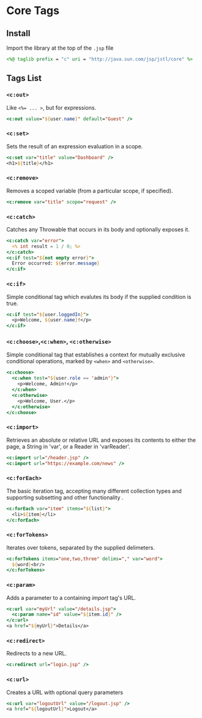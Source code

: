 # Core Tags

## Install

Import the library at the top of the `.jsp` file

```jsp
<%@ taglib prefix = "c" uri = "http://java.sun.com/jsp/jstl/core" %>
```

## Tags List

### `<c:out>`

Like `<%= ... >`, but for expressions.

```jsp
<c:out value="${user.name}" default="Guest" />
```

### `<c:set>`

Sets the result of an expression evaluation in a scope.

```jsp
<c:set var="title" value="Dashboard" />
<h1>${title}</h1>
```

### `<c:remove>`

Removes a scoped variable (from a particular scope, if specified).

```jsp
<c:remove var="title" scope="request" />
```

### `<c:catch>`

Catches any Throwable that occurs in its body and optionally exposes it.

```jsp
<c:catch var="error">
  <% int result = 1 / 0; %>
</c:catch>
<c:if test="${not empty error}">
  Error occurred: ${error.message}
</c:if>
```

### `<c:if>`

Simple conditional tag which evalutes its body if the supplied condition is true.

```jsp
<c:if test="${user.loggedIn}">
  <p>Welcome, ${user.name}!</p>
</c:if>
```

### `<c:choose>`,`<c:when>`, `<c:otherwise>`

Simple conditional tag that establishes a context for mutually exclusive conditional operations, marked by `<when>` and `<otherwise>`.

```jsp
<c:choose>
  <c:when test="${user.role == 'admin'}">
    <p>Welcome, Admin!</p>
  </c:when>
  <c:otherwise>
    <p>Welcome, User.</p>
  </c:otherwise>
</c:choose>
```

### `<c:import>`

Retrieves an absolute or relative URL and exposes its contents to either the page, a String in 'var', or a Reader in 'varReader'.

```jsp
<c:import url="/header.jsp" />
<c:import url="https://example.com/news" />
```

### `<c:forEach>`

The basic iteration tag, accepting many different collection types and supporting subsetting and other functionality .

```jsp
<c:forEach var="item" items="${list}">
  <li>${item}</li>
</c:forEach>
```

### `<c:forTokens>`

Iterates over tokens, separated by the supplied delimeters.

```jsp
<c:forTokens items="one,two,three" delims="," var="word">
  ${word}<br/>
</c:forTokens>
```

### `<c:param>`

Adds a parameter to a containing _import_ tag's URL.

```jsp
<c:url var="myUrl" value="/details.jsp">
  <c:param name="id" value="${item.id}" />
</c:url>
<a href="${myUrl}">Details</a>
```

### `<c:redirect>`

Redirects to a new URL.

```jsp
<c:redirect url="login.jsp" />
```

### `<c:url>`

Creates a URL with optional query parameters

```jsp
<c:url var="logoutUrl" value="/logout.jsp" />
<a href="${logoutUrl}">Logout</a>
```
